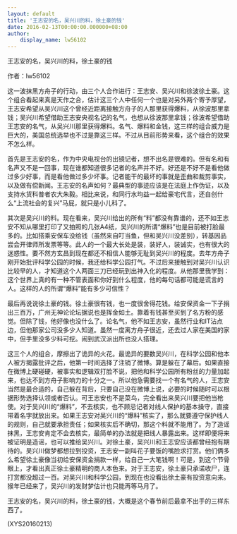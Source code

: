 ```yaml
---
layout: default
title: '王志安的名，吴兴川的料，徐土豪的钱'
date: 2016-02-13T00:00:00.000000+08:00
author:
    display_name: lw56102
---
```


王志安的名，吴兴川的料，徐土豪的钱

作者：lw56102

这一波抹黑方舟子的行动，由三个人合作进行：王志安、吴兴川和徐波徐土豪。这个组合看起来真是天作之合，估计这三个人中任何一个也是对另外两个寄予厚望，王志安希望从吴兴川这个曾经近距离接触方舟子的人那里获得爆料，从徐波那里拿钱；吴兴川希望借助王志安央视名记的名气，也想从徐波那里拿钱；徐波希望借助王志安的名气，从吴兴川那里获得爆料。名气、爆料和金钱，这三样的组合威力是巨大的，美国总统选举也不过是靠这三样。不过从目前形势来看，这个组合的效果不怎么样。

首先是王志安的名，作为中央电视台的出镜记者，想不出名是很难的。但有名和有名声又不是一回事，现在谁都知道很多记者的名声并不好。好还是不好不是看他做过多少好事，而是看他做过多少坏事。记者能干的最坏的事就是歪曲和裁剪事实，以及做有偿新闻。王志安的名声如何？最典型的事迹应该是在法庭上作伪证，以及支持水货科普者农大朱毅。相比来说，和同行水均益一起给豪宅代言，还自创什么“上流社会的复兴”马屁，就只是小儿科了。

其次是吴兴川的料。现在看来，吴兴川给出的所有“料”都没有靠谱的，还不如王志安不知从哪里打印了又拍照的几张A4纸，吴兴川的所谓“爆料”也是目前被打脸最多的。比如搭乘安保车没给钱（虽然来自叮当鱼，但和吴兴川没差别），转基因品尝会开律师所发票等等。此人的一个最大长处是装，装好人，装诚实，也有很大的迷惑性。要不然方玄昌到现在都还不相信人能够无耻到吴兴川的程度。去年方舟子刚开始批评科学公园的时候，我还给科学公园打气。不过后来接触到对吴兴川认识比较早的人，才知道这个人两面三刀已经玩到出神入化的程度。从他那里我学到：这个世界上真的有一种不管表面和你好到什么程度，他的每句话都可能是谎言的人。这样的人的所谓“爆料”能有多少可信性？

最后再说说徐土豪的钱。徐土豪很有钱，也一度很舍得花钱。给安保资金一下子捐出三百万，广州无神论论坛据说也是挥金如土。靠着有钱甚至买到了名方粉的感觉。但除了钱，他好像也没什么了。论名气，他不如王志安，虽然行业和IT沾点边，但他那家公司没多少人知道。虽然一度离方舟子很近，还去过人家在美国的家中，但手里没多少料可挖。闹到武汉派出所也没人搭理。

这三个人的组合，摩擦出了诡异的火花。最诡异的要数吴兴川，在科学公园和他本人被方揭露批评之后，他第一时间选择了注销了微博。算是躲在了幕后。如果直接在微博上硬碰硬，被事实和逻辑双打脸不说，把他和科学公园所有粉丝的力量加起来，也达不到方舟子影响力的十分之一。所以他急需要找一个有名气的人，王志安当然是最合适的，自己躲在背后，只要自己没在微博上说，必要的时候随时可以根据形势选择认领或者否认。可王志安也不是菜鸟，完全看出来吴兴川要把他当枪使。对于吴兴川的“爆料”，不去核实，也不顾忌记者对线人保护的基本操守，直接带着名字就放出来。如果王志安对吴兴川的“爆料”核实了，那么就要遵守保护线人的规则，自己就要承担责任；如果核实后不确切，那这个料就不能用了。为了造谣抹黑，王志安肯定不会去核实，最简单的办法就是把线人暴露出来。这样即便将来被证明是造谣，也可以推给吴兴川。对徐土豪，吴兴川和王志安应该都曾经抱有期待的。吴兴川做梦都想拉到投资，王志安一副叫花子要饭的嘴脸求打赏。他们俩多么希望徐土豪像当初给安保资金捐款一样，给自己一大笔钱啊！可是，到这个节骨眼上，才看出真正徐土豪精明的商人本色来。对于王志安，徐土豪只承诺收尸，连打赏都没超过一百。对吴兴川和科学公园，到现在也没看出徐土豪有投资意向来。猴年已经来了，吴兴川的发财梦估计也只能再等马月了。

王志安的名，吴兴川的料，徐土豪的钱，大概是这个春节前后最拿不出手的三样东西了。

(XYS20160213)

